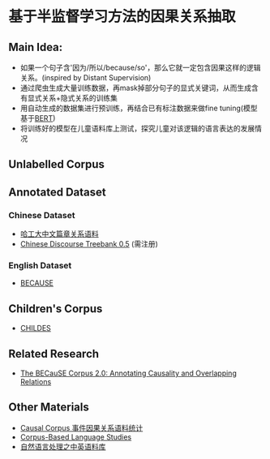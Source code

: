 # 基于半监督学习方法的因果关系抽取

## Main Idea:
- 如果一个句子含'因为/所以/because/so'，那么它就一定包含因果这样的逻辑关系。(inspired by Distant Supervision)
- 通过爬虫生成大量训练数据，再mask掉部分句子的显式关键词，从而生成含有显式关系+隐式关系的训练集
- 用自动生成的数据集进行预训练，再结合已有标注数据来做fine tuning(模型基于[BERT](https://arxiv.org/abs/1810.04805))
- 将训练好的模型在儿童语料库上测试，探究儿童对该逻辑的语言表达的发展情况

## Unlabelled Corpus


## Annotated Dataset
### Chinese Dataset
- [哈工大中文篇章关系语料](http://ir.hit.edu.cn/hit-cdtb/)
- [Chinese Discourse Treebank 0.5](https://catalog.ldc.upenn.edu/LDC2014T21) (需注册)

### English Dataset
- [BECAUSE](https://github.com/duncanka/BECAUSE)

## Children's Corpus
- [CHILDES](https://childes.talkbank.org/)

## Related Research
- [The BECauSE Corpus 2.0: Annotating Causality and Overlapping Relations](https://www.aclweb.org/anthology/W17-0812/)

## Other Materials
- [Causal Corpus 事件因果关系语料统计](https://blog.csdn.net/gao2628688/article/details/96228855)
- [Corpus-Based Language Studies](https://www.lancaster.ac.uk/fass/projects/corpus/)
- [自然语言处理之中英语料库](https://blog.csdn.net/zeng_xiangt/article/details/81572317)
